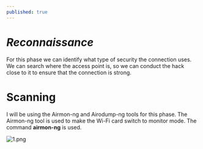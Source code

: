 ```yaml
---
published: true
---
```

# _Reconnaissance_

For this phase we can identify what type of security the connection uses. We can search where the access point is, so we can conduct the hack close to it to ensure that the connection is strong.


# __Scanning__

I will be using the Airmon-ng and Airodump-ng tools for this phase. The Airmon-ng tool is used to make the Wi-Fi card switch to monitor mode. The command **airmon-ng** is used.

![1.png]({{site.baseurl}}/_posts/1.png)

